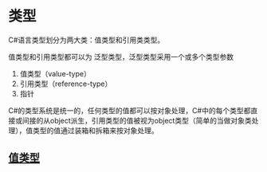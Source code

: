 # 类型

C\#语言类型划分为两大类：值类型和引用类类型。

值类型和引用类型都可以为 泛型类型，泛型类型采用一个或多个类型参数

1. 值类型（value-type）
2. 引用类型（reference-type）
3. 指针

C\#的类型系统是统一的，任何类型的值都可以按对象处理，C\#中的每个类型都直接或间接的从object派生，引用类型的值被视为object类型（简单的当做对象类处理），值类型的值通过装箱和拆箱来按对象处理。

## [值类型](/类型/zhi-lei-xing.md)



